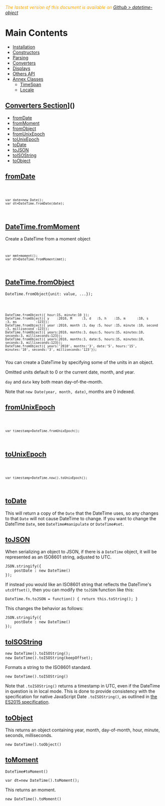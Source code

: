  <div class="Note" style="color:orange;font-style:italic">
 
  The lastest version of this document is available on [Github > datetime-object](https://github.com/Sylvain59650/datetime-object/blob/master/README.md)
</div>

 <div class="docs-content">

# Main Contents
- [Installation](Installation.md#/use-it/)
- [Constructors](#/constructors/)
- [Parsing](DateTime-Parsing.md)
- [Converters](DateTime-Converters.md)
- [Displays](DateTime-Displays.md)
- [Others API](DateTime-OthersAPI.md)
- [Annex Classes]()
  - [TimeSpan](TimeSpan.md)
  - [Locale](DateTime-Locale.md)



<article class="docs-section">

# [Converters Section](#/converters)]()

- [fromDate](#/parsing/fromDate/)
- [fromMoment](#/parsing/fromMoment/)
- [fromObject](#/parsing/fromObject/)
- [fromUnixEpoch](#/parsing/fromUnixEpoch/)
- [toUnixEpoch](#/parsing/toUnixEpoch/)
- [toDate](#/displaying/toDate/) 
- [toJSON](#/displaying/toJSON/)
- [toISOString](#/displaying/toISOString/)
- [toObject](#/displaying/toObject/) 
<article>

## [fromDate](#/parsing/fromDate/)

<code>

    var date=new Date();
    var dt=DateTime.fromDate(date);
</code>
</article>

<article>

## [DateTime.fromMoment](#/parsing/fromMoment/)
  Create a DateTime from a moment object
<code>

    var mmt=moment();
    var dt=DateTime.fromMoment(mmt);
</code>
</article>


## [DateTime.fromObject](#/parsing/fromObject/)
<div class="docs-method-prose">
<div class="docs-method-signature">

    DateTime.fromObject{unit: value, ...});
</div>
<code>

    DateTime.fromObject({ hour:15, minute:10 });
    DateTime.fromObject({ y    :2010, M     :3, d   :5, h    :15, m      :10, s      :3, ms          :123});
    DateTime.fromObject({ year :2010, month :3, day :5, hour :15, minute :10, second :3, millisecond :123});
    DateTime.fromObject({ years:2010, months:3, days:5, hours:15, minutes:10, seconds:3, milliseconds:123});
    DateTime.fromObject({ years:2010, months:3, date:5, hours:15, minutes:10, seconds:3, milliseconds:123});
    DateTime.fromObject({ years:'2010', months:'3', date:'5', hours:'15', minutes:'10', seconds:'3', milliseconds:'123'});  
</code>
You can create a DateTime by specifying some of the units in an object.

Omitted units default to 0 or the current date, month, and year.

`day` and `date` key both mean day-of-the-month.


Note that  `new Date(year, month, date)`, months are 0 indexed.
</div>
</article>



<article>

## [fromUnixEpoch](#/parsing/fromUnixEpoch/)
<code>

    var timestamp=DateTime.fromUnixEpoch();
</code>
</article>

<article>

## [toUnixEpoch](#/parsing/toUnixEpoch/)

<code>

    var timestamp=DateTime.now().toUnixEpoch();
</code>
</article>

<article class="docs-method">

## [toDate](#/displaying/toDate/) 
<div class="docs-method-prose">

This will return a copy of the `Date` that the DateTime uses, so any changes to that `Date` will not cause DateTime to change. If you want to change the DateTime `Date`, see `DateTime#manipulate` or `DateTime#set`.
</div>
</article>


<article class="docs-method">

## [toJSON](#/displaying/toJSON/) 
<div class="docs-method-prose">

When serializing an object to JSON, if there is a `DateTime` object, it will be represented as an ISO8601 string, adjusted to UTC.

    JSON.stringify({
        postDate : new DateTime()
    }); 

If instead you would like an ISO8601 string that reflects the DateTime's `utcOffset()`, then you can modify the `toJSON` function like this:

    DateTime.fn.toJSON = function() { return this.toString(); }

This changes the behavior as follows:

    JSON.stringify({
        postDate : new DateTime()
    }); 

</div>

</article>

<article class="docs-method">

## [toISOString](#/displaying/toISOString/)
<div class="docs-method-prose">

<div class="docs-method-signature">

    new DateTime().toISOString();
    new DateTime().toISOString(keepOffset); 

</div>

Formats a string to the ISO8601 standard.

    new DateTime().toISOString() 

Note that `.toISOString()` returns a timestamp in UTC, even if the DateTime in question is in local mode. This is done to provide consistency with the specification for native JavaScript Date `.toISOString()`, as outlined in [the ES2015 specification](https://www.ecma-international.org/ecma-262/6.0/#sec-date.prototype.toisostring).
</div>
</article>

<article class="docs-method">

## [toObject](#/displaying/toObject/) 
<div class="docs-method-prose">

This returns an object containing year, month, day-of-month, hour, minute, seconds, milliseconds.

    new DateTime().toObject()  

</div>

</article>

<article class="docs-method">

## [toMoment](#/displaying/toMoment/) 

    DateTime#toMoment()
<div class="docs-method-signature">

    var dt=new DateTime().toMoment();
</div>
<div class="docs-method-prose">

This returns an moment.

    new DateTime().toMoment()  

</div>

</article>